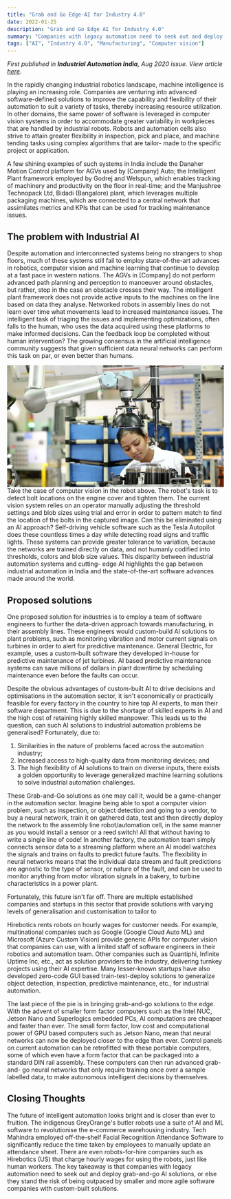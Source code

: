 ```yaml
---
title: "Grab and Go Edge-AI for Industry 4.0"
date: 2022-01-25
description: "Grab and Go Edge AI for Industry 4.0"
summary: "Companies with legacy automation need to seek out and deploy grab-and-go AI solutions"
tags: ["AI", "Industry 4.0", "Manufacturing", "Computer vision"]
---
```


_First published in **Industrial Automation India**, Aug 2020 issue. View article [here](https://industrialautomationindia.in/articleitm/10251/Grab-and-Go-Edge-AI-for-Robotics/articles)._

In the rapidly changing industrial robotics landscape, machine intelligence is playing an increasing role. Companies are venturing into advanced software-defined solutions to improve the capability and flexibility of their automation to suit a variety of tasks, thereby increasing resource utilization. In other domains, the same power of software is leveraged in computer vision systems in order to accommodate greater variability in workpieces that are handled by industrial robots. Robots and automation cells also strive to attain greater flexibility in inspection, pick and place, and machine tending tasks using complex algorithms that are tailor- made to the specific project or application.

A few shining examples of such systems in India include the Danaher Motion Control platform for AGVs used by [Company] Auto; the Intelligent Plant framework employed by Godrej and Welspun, which enables tracking of machinery and productivity on the floor in real-time; and the Manjushree Technopack Ltd, Bidadi (Bangalore) plant, which leverages multiple packaging machines, which are connected to a central network that assimilates metrics and KPIs that can be used for tracking maintenance issues.

## The problem with Industrial AI

Despite automation and interconnected systems being no strangers to shop floors, much of these systems still fail to employ state-of-the-art advances in robotics, computer vision and machine learning that continue to develop at a fast pace in western nations. The AGVs in [Company] do not perform advanced path planning and perception to manoeuver around obstacles, but rather, stop in the case an obstacle crosses their way. The intelligent plant framework does not provide active inputs to the machines on the line based on data they analyse. Networked robots in assembly
lines do not learn over time what movements lead to increased maintenance issues. The intelligent task of triaging the issues and implementing optimizations, often falls to the human, who uses the data acquired using these platforms to make informed decisions. Can the feedback loop be completed without human intervention? The growing consensus in the artificial intelligence community suggests that given sufficient data neural networks can perform this task on par, or even better than humans.

<img style="float: right;" src="ur.webp">
Take the case of computer vision in the robot above. The robot's task is to detect bolt locations on the engine cover and tighten them. The current vision system relies on an operator manually adjusting the threshold settings and blob sizes using trial and error in order to pattern match to find the location of the bolts in the captured image. Can this be eliminated using an AI approach? Self-driving vehicle software such as the Tesla Autopilot does these countless times a day while detecting road signs and traffic lights. These systems can provide greater tolerance to variation, because the networks are trained directly on data, and not humanly codified into thresholds, colors and blob size values. This disparity between industrial automation systems and cutting- edge AI highlights the gap between industrial automation in India and the state-of-the-art software advances made around the world.

## Proposed solutions

One proposed solution for industries is to employ a team of software engineers to further the data-driven approach towards manufacturing, in their assembly lines. These engineers would custom-build AI solutions to plant problems, such as monitoring vibration and motor current signals on turbines in order to alert for predictive maintenance. General Electric, for example, uses a custom-built software they developed in-house for predictive maintenance of jet turbines. AI based predictive maintenance systems can save millions of dollars in plant downtime by scheduling maintenance even before the faults can occur.

Despite the obvious advantages of custom-built AI to drive decisions and optimisations in the automation sector, it isn't economically or practically feasible for every factory in the country to hire top AI experts, to man their software department. This is due to the shortage of skilled experts in AI and the high cost of retaining highly skilled manpower. This leads us to the question, can such AI solutions to industrial automation problems be generalised? Fortunately, due to:
1) Similarities in the nature of problems faced across the automation industry;
2) Increased access to high-quality data from monitoring devices; and
3) The high flexibility of AI solutions to train on diverse inputs, there exists a golden opportunity to leverage generalized machine learning solutions to solve industrial automation challenges.

These Grab-and-Go solutions as one may call it, would be a game-changer in the automation sector. Imagine being able to spot a computer vision problem, such as inspection, or object detection and going to a vendor, to buy a neural network, train it on gathered data, test and then directly deploy the network to the assembly line robot/automation cell, in the same manner as you would install a sensor or a reed switch! All that without having to write a single line of code! In another factory, the automation team simply connects sensor data to a streaming platform where an AI model watches the signals and trains on faults to predict future faults. The flexibility in neural networks means that the individual data stream and fault predictions are agnostic to the type of sensor, or nature of the fault, and can be used to monitor anything from motor vibration signals in a bakery, to turbine characteristics in a power plant.

Fortunately, this future isn't far off. There are multiple established companies and startups in this sector that provide solutions with varying levels of generalisation and customisation to tailor to

Hirebotics rents robots on hourly wages for customer needs. For example, multinational companies such as Google (Google Cloud Auto ML) and Microsoft (Azure Custom Vision) provide generic APIs for computer vision that companies can use, with a limited staff of software engineers in their robotics and automation team. Other companies such as Quantiphi, Infinite Uptime Inc, etc., act as solution providers to the industry, delivering turnkey projects using their AI expertise. Many lesser-known startups have also developed zero-code GUI based train-test-deploy solutions to generalize object detection, inspection, predictive maintenance, etc., for industrial automation.

The last piece of the pie is in bringing grab-and-go solutions to the edge. With the advent of smaller form factor computers such as the Intel NUC, Jetson Nano and Superlogics embedded PCs, AI computations are cheaper and faster than ever. The small form factor, low cost and computational power of GPU based computers such as Jetson Nano, mean that neural networks can now be deployed closer to the edge than ever. Control panels on current automation can be retrofitted with these portable computers, some of which even have a form factor that can be packaged into a standard DIN rail assembly. These computers can then run advanced grab-and- go neural networks that only require training once over a sample labelled data, to make autonomous intelligent decisions by themselves.

## Closing Thoughts

The future of intelligent automation looks bright and is closer than ever to fruition. The indigenous GreyOrange's butler robots use a suite of AI and ML software to revolutionise the e-commerce warehousing industry. Tech Mahindra employed off-the-shelf Facial Recognition Attendance Software to significantly reduce the time taken by employees to manually update an attendance sheet. There are even robots-for-hire companies such as Hirebotics (US) that charge hourly wages for using the robots, just like human workers. The key takeaway is that companies with legacy automation need to seek out and deploy grab-and-go AI solutions, or else they stand the risk of being outpaced by smaller and more agile software companies with custom-built solutions.
